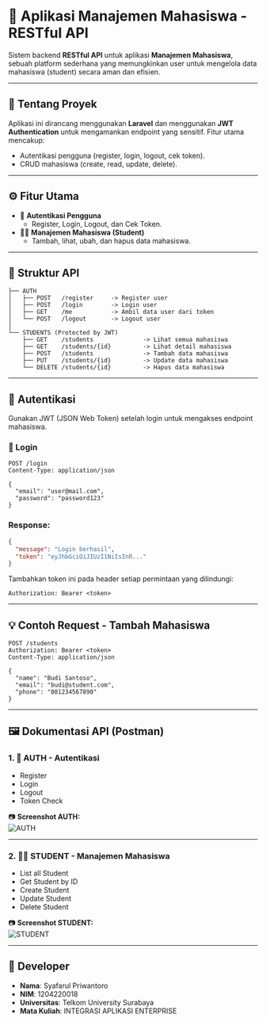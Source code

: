 # 📘 Aplikasi Manajemen Mahasiswa - RESTful API

Sistem backend **RESTful API** untuk aplikasi **Manajemen Mahasiswa**, sebuah platform sederhana yang memungkinkan user untuk mengelola data mahasiswa (student) secara aman dan efisien.

---

## 🧾 Tentang Proyek

Aplikasi ini dirancang menggunakan **Laravel** dan menggunakan **JWT Authentication** untuk mengamankan endpoint yang sensitif. Fitur utama mencakup:

- Autentikasi pengguna (register, login, logout, cek token).
- CRUD mahasiswa (create, read, update, delete).

---

## ⚙️ Fitur Utama

- 🔐 **Autentikasi Pengguna**
  - Register, Login, Logout, dan Cek Token.
- 🧑‍🎓 **Manajemen Mahasiswa (Student)**
  - Tambah, lihat, ubah, dan hapus data mahasiswa.

---

## 🧱 Struktur API

```
├── AUTH
│   ├── POST   /register     -> Register user
│   ├── POST   /login        -> Login user
│   ├── GET    /me           -> Ambil data user dari token
│   └── POST   /logout       -> Logout user
│
└── STUDENTS (Protected by JWT)
    ├── GET    /students              -> Lihat semua mahasiswa
    ├── GET    /students/{id}         -> Lihat detail mahasiswa
    ├── POST   /students              -> Tambah data mahasiswa
    ├── PUT    /students/{id}         -> Update data mahasiswa
    └── DELETE /students/{id}         -> Hapus data mahasiswa
```

---

## 🔐 Autentikasi

Gunakan JWT (JSON Web Token) setelah login untuk mengakses endpoint mahasiswa.

### 🔑 Login
```http
POST /login
Content-Type: application/json

{
  "email": "user@mail.com",
  "password": "password123"
}
```

### Response:
```json
{
  "message": "Login berhasil",
  "token": "eyJhbGciOiJIUzI1NiIsInR..."
}
```
Tambahkan token ini pada header setiap permintaan yang dilindungi:
```
Authorization: Bearer <token>
```

---

## 💡 Contoh Request - Tambah Mahasiswa
```http
POST /students
Authorization: Bearer <token>
Content-Type: application/json

{
  "name": "Budi Santoso",
  "email": "budi@student.com",
  "phone": "081234567890"
}
```

---

## 🖼️ Dokumentasi API (Postman)

### 1. 🔐 AUTH - Autentikasi
- Register
- Login
- Logout
- Token Check

📷 **Screenshot AUTH:**  
![AUTH](https://github.com/farul1/Belajar_API/tree/main/public/foto/auth.png)

---

### 2. 🧑‍🎓 STUDENT - Manajemen Mahasiswa
- List all Student  
- Get Student by ID  
- Create Student  
- Update Student  
- Delete Student  

📷 **Screenshot STUDENT:**  
![STUDENT](https://github.com/farul1/Belajar_API/tree/main/public/foto/students.png)

---

## 👤 Developer

- **Nama**: Syafarul Priwantoro
- **NIM**: 1204220018
- **Universitas**: Telkom University Surabaya
- **Mata Kuliah**: INTEGRASI APLIKASI ENTERPRISE

